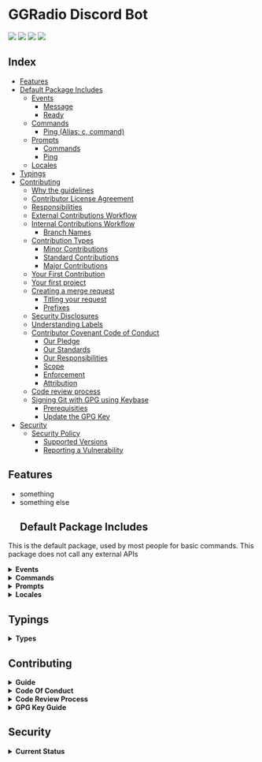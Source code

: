 # GGRadio Discord Bot

<img src="https://img.shields.io/badge/version-6.0.0-blue.svg" /> <a href="https://discord.com/oauth2/authorize?client_id=211515768548884480&scope=bot&permissions=3148865"><img src="https://img.shields.io/badge/Discord-Add%20Bot-7289DA.svg" /></a>
<a href="https://ggradio.net/"><img src="https://img.shields.io/badge/GG-Radio-f05b00.svg?labelColor=black" /></a>
<a href="https://discord.gg/d8TyVtv"><img src="https://img.shields.io/discord/191940906079748096.svg?label=GGRadio%20Official%20Chat&logo=discord&logoColor=white&labelColor=7289DA" /></a>

## Index

<!-- toc -->

- [Features](#features)
- [Default Package Includes](#default-package-includes)
  * [Events](#events)
    + [Message](#message)
    + [Ready](#ready)
  * [Commands](#commands)
    + [Ping (Alias: c, command)](#ping-alias-c-command)
  * [Prompts](#prompts)
    + [Commands](#commands-1)
    + [Ping](#ping)
  * [Locales](#locales)
- [Typings](#typings)
- [Contributing](#contributing)
  * [Why the guidelines](#why-the-guidelines)
  * [Contributor License Agreement](#contributor-license-agreement)
  * [Responsibilities](#responsibilities)
  * [External Contributions Workflow](#external-contributions-workflow)
  * [Internal Contributions Workflow](#internal-contributions-workflow)
    + [Branch Names](#branch-names)
  * [Contribution Types](#contribution-types)
    + [Minor Contributions](#minor-contributions)
    + [Standard Contributions](#standard-contributions)
    + [Major Contributions](#major-contributions)
  * [Your First Contribution](#your-first-contribution)
  * [Your first project](#your-first-project)
  * [Creating a merge request](#creating-a-merge-request)
    + [Titling your request](#titling-your-request)
    + [Prefixes](#prefixes)
  * [Security Disclosures](#security-disclosures)
  * [Understanding Labels](#understanding-labels)
  * [Contributor Covenant Code of Conduct](#contributor-covenant-code-of-conduct)
    + [Our Pledge](#our-pledge)
    + [Our Standards](#our-standards)
    + [Our Responsibilities](#our-responsibilities)
    + [Scope](#scope)
    + [Enforcement](#enforcement)
    + [Attribution](#attribution)
  * [Code review process](#code-review-process)
  * [Signing Git with GPG using Keybase](#signing-git-with-gpg-using-keybase)
    + [Prerequisities](#prerequisities)
    + [Update the GPG Key](#update-the-gpg-key)
- [Security](#security)
  * [Security Policy](#security-policy)
    + [Supported Versions](#supported-versions)
    + [Reporting a Vulnerability](#reporting-a-vulnerability)

<!-- tocstop -->

## Features

- something
- something else
  ## Default Package Includes

This is the default package, used by most people for basic commands. This package does not call any external APIs

<details>
    <summary><b>Events</b></summary>

### Events

#### Message

Whenever a message is recieved, run the command which is found

**trigger**: OnMessage

#### Ready

Whenever a shard declares it's self as `ready` execute these functions

**trigger**: OnReady


</details>

<details>
    <summary><b>Commands</b></summary>

### Commands

#### Ping (Alias: c, command)

Ping the bot to test it's response time

**version**: 1
**Permissions**: Public
**Usage**: `{prefix} ping`
**GuildOnly**: false


</details>

<details>
    <summary><b>Prompts</b></summary>

### Prompts

#### Commands

Prompts used for default commands responses

**prompts**:

- cooldown: used for when commands are on cooldown
- dms: used for when commands are sent to the bots dms but cant be used
- doesntExist: used when commands are not known
- args: used when a command is missing args

#### Ping

Prompts used for default commands responses

**prompts**:

- help: used for when command help is required
- response: used to send response from command


</details>

<details>
    <summary><b>Locales</b></summary>

### Locales

<details>
    <summary><b>en.json</b></summary>

```locales/en.json
{
  "manager": {
    "events": "[MANAGER] {{this}}"
  },
  "client": {
    "events": "[CLIENT] {{this}}"
  },
  "events": {
    "commandCompleted": "Command Completed",
    "botLoaded": {
      "readyAt": "Ready at {{time}}",
      "serving": "Shard is ready to serve in {{channels}} channels on {{servers}} servers, for a total of {{users}} users."
    },
    "commandUnknown": "Command Unknown {{this}}",
    "loadModule": "Attempting to load {{type}} '{{name}}' of {{group}} module ({{path}})",
    "loadPackage": "`{{group}} {{type}} folders are: {{files}}`"
  },
  "embeds": {
    "footer": {
      "1": "Are you multilingual? We're looking for translators | GGRadio.net",
      "2": "The #1 international eSports gaming radio | GGRadio.net",
      "3": "Dream in code? Why not work with us | GGRadio.net",
      "4": "Find us on TuneIn to listen on the go | GGRadio.net",
      "5": "Got a game server? Apply for partnership for exclusive features | GGRadio.net",
      "6": "We are trying to improve, let us know how using `gg! feedback` | GGRadio.net"
    }
  },
  "message": {
    "recieved": {
      "guild": "Message {{content}} from {{user}} in {{guild}} ({{guildid}})",
      "user": "Message {{content}} from {{user}} in PM"
    },
    "unknown": {
      "guild": "Command {{content}} was called by {{user}} in {{guild}} ({{guildid}}) but did not exist",
      "user": "Command {{content}} was called by {{user}}but did not exist"
    },
    "error": "Command {{command}} exited with error: {{error}}"
  },
  "ping": {
    "prompts": {
      "respond": {
        "title": "**Pong that Ping**",
        "description": "**Pong**: {{time}}ms \n**Discord API Latency**: {{api}}ms \n**GGRadio API Latency**: {{ggapi}}ms \n**Message Created**: {{created}} \n**Recieved**: {{recieved}} \n**Completed**: {{completed}} \n**Processing Time**: {{process}}ms \n**Shard ID**: {{shard}} \n**Total Shards**: {{shards}}"
      }
    }
  },
  "commands": {
    "prompts": {
      "cooldown": {
        "title": "**Hit the breaks**",
        "description": "Woah there, looks like {{command}} is on cooldown, you need to wait {{time}} second(s)"
      },
      "dms": {
        "title": "**Not my privates**",
        "description": "I can't do that command inside my direct messages. Please try again within a server."
      },
      "doesntExist": {
        "title": "**Command '{{command}}' doesn't exist**"
      },
      "args": {
        "title": "**Forgot Somethhing?!**",
        "description": "You have forgotten to provide enough arguments",
        "fields": {
          "usage": {
            "title": "**{{name}} Usage**",
            "content": "{{prefix}} {{command}} {{usage}}"
          }
        }
      },
      "commands": {
        "title": "**_Command list_**",
        "description": "You can use `gg! commands {command}` to view detailed information about each command. \n\n For non command related support please use `gg! help`"
      }
    }
  }
}
```

</details>

</details>

  <!-- INCLUDE FILE NOT FOUND: D:\Jonathan\Documents\Repositories\devspace\tmw.media\projects\Discord_stripped\stripped\docs\readme\components\support.md -->
  <!-- INCLUDE FILE NOT FOUND: D:\Jonathan\Documents\Repositories\devspace\tmw.media\projects\Discord_stripped\stripped\docs\readme\components\backlog.md -->
  <!-- INCLUDE FILE NOT FOUND: D:\Jonathan\Documents\Repositories\devspace\tmw.media\projects\Discord_stripped\stripped\docs\readme\components\runningLocally.md -->

## Typings

<details>
    <summary><b>Types</b></summary>

```types/bot.d.ts,types/database.d.ts,types/index.d.ts,types/log.d.ts,types/manager.d.ts,types/packages.d.ts,types/packages/commands/index.d.ts,types/packages/commands/initialize.d.ts,types/packages/commands/multi.d.ts,types/packages/commands/reload.d.ts,types/packages/commands/single.d.ts,types/packages/complier.d.ts,types/packages/events/index.d.ts,types/packages/events/initialize.d.ts,types/packages/events/reload.d.ts,types/packages/prompts/index.d.ts,types/packages/prompts/initialize.d.ts,types/packages/prompts/multi.d.ts,types/packages/prompts/reload.d.ts,types/packages/prompts/single.d.ts
/// <reference types="node" />
import { PrismaClient } from '@prisma/client';
import { LoggingLevels, loggingOptions } from '@videndum/utilities';
import Discord, { Collection, CommandInteraction as CI, Interaction as I, Message as M, MessageEmbed } from 'discord.js';
import { EventEmitter } from 'events';
import fetch from 'node-fetch';
import { Config } from '../config';
import { Database } from './database';
import { Command, Commands, Cooldowns, Packages, Prompts } from './packages';
export interface Message extends M {
    recievedTime?: Date;
    cmd?: Partial<Command>;
    prefix?: string;
}
export interface Interaction extends I {
    isCommand(): this is CommandInteraction;
}
export interface CommandInteraction extends CI {
    recievedTime?: Date;
    cmd?: Partial<Command>;
    author: CI['user'];
    prefix: string;
}
export declare type Embeds = Collection<string, () => Promise<MessageEmbed>>;
export interface Extensions {
    [x: string]: unknown;
}
export interface Modules {
    commands: Commands;
    cooldowns: Cooldowns;
    embeds: Embeds;
    prompts: Prompts;
    [x: string]: unknown;
}
export declare class Root extends EventEmitter {
    discord: typeof Discord;
    packages: Packages;
    config: Config;
    client: Discord.Client;
    databaseClass: Database;
    database: PrismaClient;
    modules: Modules;
    extensions: Extensions;
    fetch: typeof fetch;
    L: import("@videndum/utilities").Logger;
    log: (name: LoggingLevels, message: loggingOptions['message'], options?: loggingOptions['options']) => void;
    i18: import("@videndum/utilities").Localizer;
    constructor();
    loadEvents(): void;
    getPrefixes(guildID?: string): Promise<string[] | undefined>;
}
```
```types/bot.d.ts,types/database.d.ts,types/index.d.ts,types/log.d.ts,types/manager.d.ts,types/packages.d.ts,types/packages/commands/index.d.ts,types/packages/commands/initialize.d.ts,types/packages/commands/multi.d.ts,types/packages/commands/reload.d.ts,types/packages/commands/single.d.ts,types/packages/complier.d.ts,types/packages/events/index.d.ts,types/packages/events/initialize.d.ts,types/packages/events/reload.d.ts,types/packages/prompts/index.d.ts,types/packages/prompts/initialize.d.ts,types/packages/prompts/multi.d.ts,types/packages/prompts/reload.d.ts,types/packages/prompts/single.d.ts
import { PrismaClient } from '@prisma/client';
import { Root } from '.';
export declare type DatabaseConstructData = {
    root?: Root;
};
export declare class Database {
    root: Root;
    prisma: PrismaClient;
    constructor(construct: DatabaseConstructData);
    destroy(): Promise<any>;
    main(): Promise<void>;
}
```
```types/bot.d.ts,types/database.d.ts,types/index.d.ts,types/log.d.ts,types/manager.d.ts,types/packages.d.ts,types/packages/commands/index.d.ts,types/packages/commands/initialize.d.ts,types/packages/commands/multi.d.ts,types/packages/commands/reload.d.ts,types/packages/commands/single.d.ts,types/packages/complier.d.ts,types/packages/events/index.d.ts,types/packages/events/initialize.d.ts,types/packages/events/reload.d.ts,types/packages/prompts/index.d.ts,types/packages/prompts/initialize.d.ts,types/packages/prompts/multi.d.ts,types/packages/prompts/reload.d.ts,types/packages/prompts/single.d.ts
export * from './bot';
export * from './manager';
export * from './packages';
```
```types/bot.d.ts,types/database.d.ts,types/index.d.ts,types/log.d.ts,types/manager.d.ts,types/packages.d.ts,types/packages/commands/index.d.ts,types/packages/commands/initialize.d.ts,types/packages/commands/multi.d.ts,types/packages/commands/reload.d.ts,types/packages/commands/single.d.ts,types/packages/complier.d.ts,types/packages/events/index.d.ts,types/packages/events/initialize.d.ts,types/packages/events/reload.d.ts,types/packages/prompts/index.d.ts,types/packages/prompts/initialize.d.ts,types/packages/prompts/multi.d.ts,types/packages/prompts/reload.d.ts,types/packages/prompts/single.d.ts
import { Logger } from '@videndum/utilities';
export declare const L: Logger;
```
```types/bot.d.ts,types/database.d.ts,types/index.d.ts,types/log.d.ts,types/manager.d.ts,types/packages.d.ts,types/packages/commands/index.d.ts,types/packages/commands/initialize.d.ts,types/packages/commands/multi.d.ts,types/packages/commands/reload.d.ts,types/packages/commands/single.d.ts,types/packages/complier.d.ts,types/packages/events/index.d.ts,types/packages/events/initialize.d.ts,types/packages/events/reload.d.ts,types/packages/prompts/index.d.ts,types/packages/prompts/initialize.d.ts,types/packages/prompts/multi.d.ts,types/packages/prompts/reload.d.ts,types/packages/prompts/single.d.ts
export {};
```
```types/bot.d.ts,types/database.d.ts,types/index.d.ts,types/log.d.ts,types/manager.d.ts,types/packages.d.ts,types/packages/commands/index.d.ts,types/packages/commands/initialize.d.ts,types/packages/commands/multi.d.ts,types/packages/commands/reload.d.ts,types/packages/commands/single.d.ts,types/packages/complier.d.ts,types/packages/events/index.d.ts,types/packages/events/initialize.d.ts,types/packages/events/reload.d.ts,types/packages/prompts/index.d.ts,types/packages/prompts/initialize.d.ts,types/packages/prompts/multi.d.ts,types/packages/prompts/reload.d.ts,types/packages/prompts/single.d.ts
import { ApplicationCommandOption, Collection } from 'discord.js';
import * as ts from 'typescript';
import { CommandInteraction, Message, Root } from './bot';
export declare type ModuleTypes = 'prompts' | 'events' | 'commands';
export declare type Permissions = 'internal' | 'admin' | 'public';
export interface CommandGroup extends Partial<Command> {
    module?: string;
    container: true;
    subCommands?: Collection<String, Command>;
    levels: number;
    promptsgroup?: PromptGroup;
}
export interface Command {
    name: string;
    description: string;
    module?: string;
    version: number;
    alias: string[];
    permissions: Permissions;
    usage?: string;
    cooldown?: number;
    guildOnly: boolean;
    args: boolean;
    levels?: number;
    depth?: number;
    minArgs?: number;
    path?: string;
    helpInformation: string;
    prompts?: Prompt;
    options?: ApplicationCommandOption[];
    execute: (this: Root, message: Message | CommandInteraction, args?: string[]) => Promise<void>;
}
export declare type Commands = Collection<string, CommandGroup | Command>;
export declare type Cooldowns = Collection<string, cooldown>;
export declare type cooldown = Collection<string, number>;
export interface EventBase {
    path?: string;
    name?: string;
}
export interface EventFileMultiple extends EventBase {
    events: {
        [x: string]: (this: Root, ...args: any) => Promise<void | null>;
    };
}
export interface EventFileSingle extends EventBase {
    execute: (this: Root, ...args: any) => Promise<void | null>;
}
export declare type EventFile = EventFileMultiple | EventFileSingle;
export declare type Prompt = {
    [x: string]: (this: Root, message: Message | CommandInteraction, ...args: any) => Promise<void>;
} & {
    path?: string;
    name?: string;
};
export declare type Prompts = Collection<String, PromptGroup>;
export declare type PromptGroup = Collection<string, Prompt | PromptGroup>;
export declare const compilerOptions: ts.CompilerOptions;
export declare class Packages {
    root: Root;
    modulesDirectory: string;
    constructor(root: Root);
    load(): Promise<void>;
    loadModules(group: string, type: ModuleTypes): Promise<void>;
    prompts: {
        initialize: (group: string, file: string, filepath: string) => Promise<void>;
        single: (group: string, file: string, filePath: string) => Promise<Prompt | undefined>;
        multi: (args_0: {
            file: string;
            promptGroup: PromptGroup;
            group: string;
            filepath: string;
        }) => Promise<void>;
        reload: () => Promise<void>;
    };
    events: {
        initialize: (group: string, file: string, filePath: string) => Promise<void>;
        reload: () => Promise<void>;
    };
    commands: {
        initialize: (group: string, file: string, filepath: string) => Promise<void>;
        single: (file: string, group: string, filepath: string, promptGroup?: PromptGroup | undefined, depth?: number | undefined) => Promise<Command | undefined>;
        multi: (args_0: {
            file: string;
            commandGroup: CommandGroup;
            masterGroup?: CommandGroup[] | undefined;
            group: string;
            filepath: string;
        }) => Promise<void>;
        reload: (cmd: CommandGroup | Command) => Promise<void>;
    };
    logLoading(type: ModuleTypes, name: string, group: string, root: string): void;
    compile: (filepaths: string[], options: ts.CompilerOptions) => Promise<void>;
}
```
```types/bot.d.ts,types/database.d.ts,types/index.d.ts,types/log.d.ts,types/manager.d.ts,types/packages.d.ts,types/packages/commands/index.d.ts,types/packages/commands/initialize.d.ts,types/packages/commands/multi.d.ts,types/packages/commands/reload.d.ts,types/packages/commands/single.d.ts,types/packages/complier.d.ts,types/packages/events/index.d.ts,types/packages/events/initialize.d.ts,types/packages/events/reload.d.ts,types/packages/prompts/index.d.ts,types/packages/prompts/initialize.d.ts,types/packages/prompts/multi.d.ts,types/packages/prompts/reload.d.ts,types/packages/prompts/single.d.ts
export * from './initialize';
export * from './multi';
export * from './reload';
export * from './single';
```
```types/bot.d.ts,types/database.d.ts,types/index.d.ts,types/log.d.ts,types/manager.d.ts,types/packages.d.ts,types/packages/commands/index.d.ts,types/packages/commands/initialize.d.ts,types/packages/commands/multi.d.ts,types/packages/commands/reload.d.ts,types/packages/commands/single.d.ts,types/packages/complier.d.ts,types/packages/events/index.d.ts,types/packages/events/initialize.d.ts,types/packages/events/reload.d.ts,types/packages/prompts/index.d.ts,types/packages/prompts/initialize.d.ts,types/packages/prompts/multi.d.ts,types/packages/prompts/reload.d.ts,types/packages/prompts/single.d.ts
import { Packages } from '../..';
export declare function initialize(this: Packages, group: string, file: string, filepath: string): Promise<void>;
```
```types/bot.d.ts,types/database.d.ts,types/index.d.ts,types/log.d.ts,types/manager.d.ts,types/packages.d.ts,types/packages/commands/index.d.ts,types/packages/commands/initialize.d.ts,types/packages/commands/multi.d.ts,types/packages/commands/reload.d.ts,types/packages/commands/single.d.ts,types/packages/complier.d.ts,types/packages/events/index.d.ts,types/packages/events/initialize.d.ts,types/packages/events/reload.d.ts,types/packages/prompts/index.d.ts,types/packages/prompts/initialize.d.ts,types/packages/prompts/multi.d.ts,types/packages/prompts/reload.d.ts,types/packages/prompts/single.d.ts
import { CommandGroup, Packages } from '../..';
export declare function multi(this: Packages, { file, commandGroup, masterGroup, group, filepath }: {
    file: string;
    commandGroup: CommandGroup;
    masterGroup?: CommandGroup[];
    group: string;
    filepath: string;
}): Promise<void>;
```
```types/bot.d.ts,types/database.d.ts,types/index.d.ts,types/log.d.ts,types/manager.d.ts,types/packages.d.ts,types/packages/commands/index.d.ts,types/packages/commands/initialize.d.ts,types/packages/commands/multi.d.ts,types/packages/commands/reload.d.ts,types/packages/commands/single.d.ts,types/packages/complier.d.ts,types/packages/events/index.d.ts,types/packages/events/initialize.d.ts,types/packages/events/reload.d.ts,types/packages/prompts/index.d.ts,types/packages/prompts/initialize.d.ts,types/packages/prompts/multi.d.ts,types/packages/prompts/reload.d.ts,types/packages/prompts/single.d.ts
import { Command, CommandGroup, Packages } from '../..';
export declare function reload(this: Packages, cmd: CommandGroup | Command): Promise<void>;
```
```types/bot.d.ts,types/database.d.ts,types/index.d.ts,types/log.d.ts,types/manager.d.ts,types/packages.d.ts,types/packages/commands/index.d.ts,types/packages/commands/initialize.d.ts,types/packages/commands/multi.d.ts,types/packages/commands/reload.d.ts,types/packages/commands/single.d.ts,types/packages/complier.d.ts,types/packages/events/index.d.ts,types/packages/events/initialize.d.ts,types/packages/events/reload.d.ts,types/packages/prompts/index.d.ts,types/packages/prompts/initialize.d.ts,types/packages/prompts/multi.d.ts,types/packages/prompts/reload.d.ts,types/packages/prompts/single.d.ts
import { Command, Packages, PromptGroup } from '../..';
export declare function single(this: Packages, file: string, group: string, filepath: string, promptGroup?: PromptGroup, depth?: number): Promise<Command | undefined>;
```
```types/bot.d.ts,types/database.d.ts,types/index.d.ts,types/log.d.ts,types/manager.d.ts,types/packages.d.ts,types/packages/commands/index.d.ts,types/packages/commands/initialize.d.ts,types/packages/commands/multi.d.ts,types/packages/commands/reload.d.ts,types/packages/commands/single.d.ts,types/packages/complier.d.ts,types/packages/events/index.d.ts,types/packages/events/initialize.d.ts,types/packages/events/reload.d.ts,types/packages/prompts/index.d.ts,types/packages/prompts/initialize.d.ts,types/packages/prompts/multi.d.ts,types/packages/prompts/reload.d.ts,types/packages/prompts/single.d.ts
import ts from 'typescript';
import { Packages } from '..';
export declare function compile(this: Packages, filepaths: string[], options: ts.CompilerOptions): Promise<void>;
```
```types/bot.d.ts,types/database.d.ts,types/index.d.ts,types/log.d.ts,types/manager.d.ts,types/packages.d.ts,types/packages/commands/index.d.ts,types/packages/commands/initialize.d.ts,types/packages/commands/multi.d.ts,types/packages/commands/reload.d.ts,types/packages/commands/single.d.ts,types/packages/complier.d.ts,types/packages/events/index.d.ts,types/packages/events/initialize.d.ts,types/packages/events/reload.d.ts,types/packages/prompts/index.d.ts,types/packages/prompts/initialize.d.ts,types/packages/prompts/multi.d.ts,types/packages/prompts/reload.d.ts,types/packages/prompts/single.d.ts
export * from './initialize';
export * from './reload';
```
```types/bot.d.ts,types/database.d.ts,types/index.d.ts,types/log.d.ts,types/manager.d.ts,types/packages.d.ts,types/packages/commands/index.d.ts,types/packages/commands/initialize.d.ts,types/packages/commands/multi.d.ts,types/packages/commands/reload.d.ts,types/packages/commands/single.d.ts,types/packages/complier.d.ts,types/packages/events/index.d.ts,types/packages/events/initialize.d.ts,types/packages/events/reload.d.ts,types/packages/prompts/index.d.ts,types/packages/prompts/initialize.d.ts,types/packages/prompts/multi.d.ts,types/packages/prompts/reload.d.ts,types/packages/prompts/single.d.ts
import { Packages } from '../..';
export declare function initialize(this: Packages, group: string, file: string, filePath: string): Promise<void>;
```
```types/bot.d.ts,types/database.d.ts,types/index.d.ts,types/log.d.ts,types/manager.d.ts,types/packages.d.ts,types/packages/commands/index.d.ts,types/packages/commands/initialize.d.ts,types/packages/commands/multi.d.ts,types/packages/commands/reload.d.ts,types/packages/commands/single.d.ts,types/packages/complier.d.ts,types/packages/events/index.d.ts,types/packages/events/initialize.d.ts,types/packages/events/reload.d.ts,types/packages/prompts/index.d.ts,types/packages/prompts/initialize.d.ts,types/packages/prompts/multi.d.ts,types/packages/prompts/reload.d.ts,types/packages/prompts/single.d.ts
import { Packages } from '../../packages';
export declare function reload(this: Packages): Promise<void>;
```
```types/bot.d.ts,types/database.d.ts,types/index.d.ts,types/log.d.ts,types/manager.d.ts,types/packages.d.ts,types/packages/commands/index.d.ts,types/packages/commands/initialize.d.ts,types/packages/commands/multi.d.ts,types/packages/commands/reload.d.ts,types/packages/commands/single.d.ts,types/packages/complier.d.ts,types/packages/events/index.d.ts,types/packages/events/initialize.d.ts,types/packages/events/reload.d.ts,types/packages/prompts/index.d.ts,types/packages/prompts/initialize.d.ts,types/packages/prompts/multi.d.ts,types/packages/prompts/reload.d.ts,types/packages/prompts/single.d.ts
export * from './initialize';
export * from './multi';
export * from './reload';
export * from './single';
```
```types/bot.d.ts,types/database.d.ts,types/index.d.ts,types/log.d.ts,types/manager.d.ts,types/packages.d.ts,types/packages/commands/index.d.ts,types/packages/commands/initialize.d.ts,types/packages/commands/multi.d.ts,types/packages/commands/reload.d.ts,types/packages/commands/single.d.ts,types/packages/complier.d.ts,types/packages/events/index.d.ts,types/packages/events/initialize.d.ts,types/packages/events/reload.d.ts,types/packages/prompts/index.d.ts,types/packages/prompts/initialize.d.ts,types/packages/prompts/multi.d.ts,types/packages/prompts/reload.d.ts,types/packages/prompts/single.d.ts
import { Packages } from '../..';
export declare function initialize(this: Packages, group: string, file: string, filepath: string): Promise<void>;
```
```types/bot.d.ts,types/database.d.ts,types/index.d.ts,types/log.d.ts,types/manager.d.ts,types/packages.d.ts,types/packages/commands/index.d.ts,types/packages/commands/initialize.d.ts,types/packages/commands/multi.d.ts,types/packages/commands/reload.d.ts,types/packages/commands/single.d.ts,types/packages/complier.d.ts,types/packages/events/index.d.ts,types/packages/events/initialize.d.ts,types/packages/events/reload.d.ts,types/packages/prompts/index.d.ts,types/packages/prompts/initialize.d.ts,types/packages/prompts/multi.d.ts,types/packages/prompts/reload.d.ts,types/packages/prompts/single.d.ts
import { Packages, PromptGroup } from '../..';
export declare function multi(this: Packages, { file, promptGroup, group, filepath }: {
    file: string;
    promptGroup: PromptGroup;
    group: string;
    filepath: string;
}): Promise<void>;
```
```types/bot.d.ts,types/database.d.ts,types/index.d.ts,types/log.d.ts,types/manager.d.ts,types/packages.d.ts,types/packages/commands/index.d.ts,types/packages/commands/initialize.d.ts,types/packages/commands/multi.d.ts,types/packages/commands/reload.d.ts,types/packages/commands/single.d.ts,types/packages/complier.d.ts,types/packages/events/index.d.ts,types/packages/events/initialize.d.ts,types/packages/events/reload.d.ts,types/packages/prompts/index.d.ts,types/packages/prompts/initialize.d.ts,types/packages/prompts/multi.d.ts,types/packages/prompts/reload.d.ts,types/packages/prompts/single.d.ts
import { Packages } from '../../packages';
export declare function reload(this: Packages): Promise<void>;
```
```types/bot.d.ts,types/database.d.ts,types/index.d.ts,types/log.d.ts,types/manager.d.ts,types/packages.d.ts,types/packages/commands/index.d.ts,types/packages/commands/initialize.d.ts,types/packages/commands/multi.d.ts,types/packages/commands/reload.d.ts,types/packages/commands/single.d.ts,types/packages/complier.d.ts,types/packages/events/index.d.ts,types/packages/events/initialize.d.ts,types/packages/events/reload.d.ts,types/packages/prompts/index.d.ts,types/packages/prompts/initialize.d.ts,types/packages/prompts/multi.d.ts,types/packages/prompts/reload.d.ts,types/packages/prompts/single.d.ts
import { Packages, Prompt } from '../..';
export declare function single(this: Packages, group: string, file: string, filePath: string): Promise<Prompt | undefined>;
```

</details>

## Contributing

<details>
    <summary><b>Guide</b></summary>

First off, thank you for considering contributing to this project.

This project uses the [Univeersal GitActions Workflows](https://github.com/TGTGamer/Universal-GitAction-Workflows) to automate our workflow, alongside provide templates for issues and pull requests. If you want to learn more about exactly what is included within the workflows, please checkout the documentation there.

- [Why the guidelines](#why-the-guidelines)
- [Contributor License Agreement](#contributor-license-agreement)
- [Responsibilities](#responsibilities)
- [External Contributions Workflow](#external-contributions-workflow)
- [Internal Contributions Workflow](#internal-contributions-workflow)
  - [Branch Names](#branch-names)
- [Contribution Types](#contribution-types)
  - [Minor Contributions](#minor-contributions)
  - [Standard Contributions](#standard-contributions)
  - [Major Contributions](#major-contributions)
- [Your First Contribution](#your-first-contribution)
- [Your first project](#your-first-project)
- [Creating a merge request](#creating-a-merge-request)
  - [Titling your request](#titling-your-request)
  - [Prefixes](#prefixes)
- [Security Disclosures](#security-disclosures)
- [Understanding Labels](#understanding-labels)

### Why the guidelines

Following these guidelines helps to communicate that you respect the time of the developers managing and creating this project. In return, they should reciprocate that respect in addressing your issue, assessing changes, and helping you finalize your pull requests. We created these guidelines to ensure that everyone has the same information when working on the project.

- Please don't use the issue tracker for support questions.
- Please check whether the FAQ can help with your issue.
- Please check the closed tickets & pull requests before opening an new one.

### Contributor License Agreement

We have a Contributor License Agreement which can be found at [`{root}/docs/getting-started/contributing/agreement.md`](./AGREEMENT.md). It is required for [Standard Contributions](contribution-types.md#std) and [Major Contributions](contribution-types.md#major).

### Responsibilities

- Ensure cross-platform compatibility for every change that's accepted.
- Ensure that code meets all [requirements](contribution-types.md)
- Create issues for any major changes and enhancements that you wish to make. Discuss things transparently and get community feedback.
- Ensure each contribution is created on its own branch to ensure we can follow [Semantic Versioning](http://semver.org/)
- Be welcoming to newcomers and encourage diverse new contributors from all backgrounds

### External Contributions Workflow

For all contributions you are required to do the following

1. Create your own fork of the latest development code
2. Do the changes in your fork
3. If you like the change and think the project could use it:
   - Be sure you have followed the code style for the project.
   - Be sure to have commented the code so others can follow.
   - Be sure to have checked your using the latest API changes within your code.
   - Be sure to have named your pull request according to our documentation.
   - Be sure to have included your information within the Pull Request.
4. Send a Pull Request.
5. Await confirmation & Make any changes that Maintainers request.
6. Get added to the list of contributors.

### Internal Contributions Workflow

For all contributions you are required to do the following

1. Create an issue for the feature / issue / improvement
2. Create your own branch of the latest development code (Normally automatically done by our bot)
3. Do the changes in your branch
4. If you like the change and think the project could use it:
   - Be sure you have followed the code style for the project.
   - Be sure to have commented the code so others can follow.
   - Be sure to have checked your using the latest API changes within your code.
   - Be sure to have named your pull request according to our documentation.
   - Be sure to have included your information within the Pull Request.
5. Send a Pull Request.
6. Await confirmation & Make any changes that Maintainers request.

#### Branch Names

A branch will normally be created by the automatic system for each issue, if not please follow the branch name configuration defined as follows:

- Chore: chore/
- Enhancement: enhance/
- Feature: feat/
- Documentation: docs/
- Bug: fix/
- Optimisation: opt/
- Decrecated: dep/
- Refactor: ref/
- Style: style/

### Contribution Types

#### Minor Contributions

Small contributions such as fixing spelling errors, where the content is small enough to not be considered intellectual property, can be submitted by a contributor as a minor patch, without a CLA.

As a rule of thumb, changes are obvious fixes if they do not introduce any new functionality or creative thinking. As long as the change does not affect functionality, some likely examples include the following:

- Spelling / grammar fixes
- Typo correction, white space and formatting changes
- Comment clean up
- Bug fixes that change default return values or error codes stored in constants
- Adding logging messages or debugging output
- Changes to �metadata� files like Gemfile, .gitignore, build scripts, etc.
- Moving source files from one directory or package to another

#### Standard Contributions

Standard contributions are contributions which are too large to be considered a minor contribution however, only address one feature or function. This can include, but is not limited to, tutorials, wiki pages, new features (e.g. small integrations) and feature enhancements. Our automation systems will automatically do all the hard work of labeling, assigning and reviewing your contribution.

You our required to sign the CLA and agree to it's terms. This will be automatically handled by our automation when you create a pull request, and once signed you will be able to submit without resigning.

#### Major Contributions

Major contributions are contributions which add, modify or remove multiple features or modules. We can not emphasise enough how much the community helps us every time they submit one of these.

You our required to sign the CLA and agree to it's terms. This will be automatically handled by our automation when you create a pull request, and once signed you will be able to submit without resigning.

### Your First Contribution

Unsure where to begin contributing? You can start by looking through these beginner and help-wanted issues:

- First Timers - issues specific for first time github users, designed and created to guide you through contributing.
- Beginner issues - issues which should only require a few lines of code, and a test or two.
- Help wanted - issues which should be a bit more involved than beginner issues.

### Your first project

Working on your first Pull Request? You can learn how from this _free_ series, [How to Contribute to an Open Source Project on GitHub](https://egghead.io/series/how-to-contribute-to-an-open-source-project-on-github)

At this point, you're ready to make your changes! Feel free to ask for help; everyone is a beginner at first!

If a maintainer asks you to "rebase" your PR, they're saying that a lot of code has changed, and that you need to update your branch so it's easier to merge. Note that we do provide an automatic command for this which can be attempted through commenting `/rebase`.

### Creating a merge request

When you believe you have completed your contribution, you will need to make an pull request. This should be simple for most users, and we have provided some templates for you to get started, however if you choose to create your pull request from scratch, please ensure the following steps are followed.

#### Titling your request

We use [conventional commits](https://www.conventionalcommits.org/en/v1.0.0/) format when creating pull requests, this is so we can squash all pull requests when merging and automatically create our changelog and releases. To ensure that this convention is completed, our automation will fail if the title does not follow this standard.

#### Prefixes

If you are still working on your pull request, please ensure that you prefix it with `WIP:` to ensure that the pull isn't accidently merged before it's ready.

### Security Disclosures

In order to determine whether you are dealing with a security issue, ask yourself these two questions:

- Can I access something that's not mine, or something I shouldn't have access to?
- Can I disable something for other people?

If the answer to either of those two questions are "yes", then you're probably dealing with a security issue. Note that even if you answer "no" to both questions, you may still be dealing with a security issue, so if you're unsure, just email us.

### Understanding Labels

- **Statuses**

  - `Abandoned` - This issue / pull request has been abandon
  - `Available` - This issue is available for either Developers or Community contributors to develop
  - `Blocked` - Another issue is blocking the development of this issue
  - `Completed` - Development has finished and been merged for this issue
  - `In Progress` - Development is underway for this issue
  - `On Hold` - The developers have decided to hold the development of this request
  - `Pending` - The developers have approved development of this request.
  - `Review Needed` - This pull request is waiting on review
  - `Revision Needed` - This pull request has been reviewed and requires revision
  - `Do not develop` - This wont be worked on by DevOPS or Community contributor
  - `Stale` - This issue has been automatically marked as stale because it has not had recent activite

- **Types**

  - `Chore` - Changes to the build process or auxiliary tools and libraries such as documentation generation
  - `Bug` - A possible bug
  - `Maintenance` - Changes to maintain the project
  - `Discussion` - A conversation about something
  - `Documentation` - Changes to the documentation
  - `Feature` - A new feature
  - `Enhancement` - Improving a feature
  - `Question` - Question about this project
  - `Fix` - A bug fix
  - `Optimisation` - A code change that improves performance
  - `Refactor` - A code change that neither fixes a bug nor adds a feature
  - `Revert` - Removes & Discards a previous change as error
  - `Decrecated` - Removes previous functionality which is no longer needed
  - `Removal` - Removes previous functionality which is no longer needed
  - `Style` - Changes that do not affect the meaning of the code (white-space formatting missing semi-colons etc)

- **DevOps**

  - `Accepted` - DevOPS are planning
  - `Completed` - DevOPS have complete
  - `Deploying` - DevOPS are deploying to latest
  - `Developing` - DevOPS are Developing
  - `Rejected` - DevOPS wont continue
  - `Reviewing` - DevOPS awaiting review
  - `Staging` - DevOPS deployed to Staging
  - `Testing` - DevOPS deployed to Testing

- **ComOps**

  - `Accepted` - A community contributor is planning to work on this issue
  - `Completed` - The contributor has completed this issue and handed over to the developers to stage & deploy
  - `Developing` - The contributor is developing this issue
  - `Awaiting Review` - The contributor is awaiting review
  - `Testing` - The contributor is awaiting testing results

- **Bugs**

  - `Low` - This bug isn't a high priority for the next release
  - `Medium` - This bug affects more than 10% of users and should be patched before the next major release
  - `High` - This bug affects more than 25% of users and should be patched before the next minor release
  - `Critical` - This bug affects more than 50% of users and should be patched before any new features are added
  - `Confirmed` - This bug has been confirmed
  - `New` - This bug is new
  - `Fixed` - This bug has been fixed

- **Content types**

  - `Dependences` - Changes that affect the dependences
  - `Workflow & CI` - Changes that affect the workflow & CI
  - `UI / UX` - Changes that affect the UI / UX
  - `Backend` - Changes that affect the backend
  - `Frontend` - Changes that affect the fronted

- **Miscellaneous**
  - `security fix` - A Security Fix
  - `security vulnerability` - A Security vulnerability
  - `Duplicate` - A Duplicate of another issue/pull
  - `Help wanted` - Help is needed to continue
  - `Needs rebase` - This request needs to be rebased
  - `Work in progress` - This pull request is a wip
  - `Sponsor Request ❤️` - This request has come from a sponsor
  - `More information needed` - Requires more information before it can continue
  - `First Timers` - A Good issue for first time github users
  - `skip-changelog` - Skip the changelog
  - `automerge` - Automatically Merge this request
  - `good first issue` - What it says on the tin. This helps new people find stuff to work on, because [GitHub actively promotes it](https://help.github.com/articles/helping-new-contributors-find-your-project-with-labels/) and [initializes new repositories with that label](https://help.github.com/articles/about-labels/#using-default-labels).


</details>

<details>
    <summary><b>Code Of Conduct</b></summary>

### Contributor Covenant Code of Conduct

#### Our Pledge

In the interest of fostering an open and welcoming environment, we as
contributors and maintainers pledge to making participation in our project and
our community a harassment-free experience for everyone, regardless of age, body
size, disability, ethnicity, sex characteristics, gender identity and expression,
level of experience, education, socio-economic status, nationality, personal
appearance, race, religion, or sexual identity and orientation.

#### Our Standards

Examples of behaviour that contributes to creating a positive environment
include:

- Using welcoming and inclusive language
- Being respectful of differing viewpoints and experiences
- Gracefully accepting constructive criticism
- Focusing on what is best for the community
- Showing empathy towards other community members

Examples of unacceptable behaviour by participants include:

- The use of sexualized language or imagery and unwelcome sexual attention or
  advances
- Trolling, insulting/derogatory comments, and personal or political attacks
- Public or private harassment
- Publishing others' private information, such as a physical or electronic
  address, without explicit permission
- Other conduct which could reasonably be considered inappropriate in a
  professional setting

#### Our Responsibilities

Project maintainers are responsible for clarifying the standards of acceptable
behaviour and are expected to take appropriate and fair corrective action in
response to any instances of unacceptable behaviour.

Project maintainers have the right and responsibility to remove, edit, or
reject comments, commits, code, wiki edits, issues, and other contributions
that are not aligned to this Code of Conduct, or to ban temporarily or
permanently any contributor for other behaviours that they deem inappropriate,
threatening, offensive, or harmful.

#### Scope

This Code of Conduct applies both within project spaces and in public spaces
when an individual is representing the project or its community. Examples of
representing a project or community include using an official project e-mail
address, posting via an official social media account, or acting as an appointed
representative at an online or offline event. Representation of a project may be
further defined and clarified by project maintainers.

#### Enforcement

Instances of abusive, harassing, or otherwise unacceptable behaviour may be
reported by contacting the project team at hello@smartcloud.gg. All
complaints will be reviewed and investigated and will result in a response that
is deemed necessary and appropriate to the circumstances. The project team is
obligated to maintain confidentiality with regard to the reporter of an incident.
Further details of specific enforcement policies may be posted separately.

Project maintainers who do not follow or enforce the Code of Conduct in good
faith may face temporary or permanent repercussions as determined by other
members of the project's leadership.

#### Attribution

This Code of Conduct is adapted from the [Contributor Covenant][homepage], version 1.4,
available at https://www.contributor-covenant.org/version/1/4/code-of-conduct.html

[homepage]: https://www.contributor-covenant.org

For answers to common questions about this code of conduct, see
https://www.contributor-covenant.org/faq


</details>

<details>
    <summary><b>Code Review Process</b></summary>

### Code review process


</details>

<details>
    <summary><b>GPG Key Guide</b></summary>

### Signing Git with GPG using Keybase

This tutorial was originally writen by [Stephen Rees-Carter](https://stephenreescarter.net/signing-git-commits-with-a-keybase-gpg-key/)

We suggest using this method of GPG key setup to reduce the amount of keys you need to maintain when working on your devices, however it's not perfect for everyone. This tutorial assumes that you are working from a private machine.

#### Prerequisities

- [Keybase](https://keybase.io/inv/8353caa6be) installed
- GPG Key configured within Keybase
- GPG installed on your device ([Windows](https://www.gpg4win.org/) | [Linux](https://gnupg.org/download/) | [macOS](https://gpgtools.org/))

#### Update the GPG Key

1. First, export your public and private keys from Keybase using the `keybase pgp` command:

   ```shell
   keybase pgp export --outfile keybase-public.key
   keybase pgp export --secret --outfile keybase-private.key
   ```

   During the export process, Keybase will ask for your account password and prompt to set a new password for the private key file.

2. Next, you need to import the keys into GPG using the `gpg` command:

   ```shell
   gpg --allow-secret-key-import --import keybase-private.key
   gpg --import keybase-public.key
   ```

   The import process will ask for the password you just assigned to your private key, for obvious reasons.

3. Now that you’ve imported the key into GPG, you need to modify the key to include your email address. This is done by invoking the `gpg --edit-key` command, with a unique identifier for your key. I found using the `<username>@keybase.io` address worked nicely.

   ```shell
   gpg --edit-key <username>@keybase.io
   ```

   This command will get you into the `gpg>` prompt, and from there you need to run the `adduid` command. It will prompt for your `Real name` and `Email address` (feel free to leave `Comment` empty). Once you’ve provided your name and email, confirm using the `O` and then `save` to close the `gpg>` prompt.

4. Using `gpg --edit-key <key>` and selecting the `trust` option. I suggest using trust level `5 = I trust ultimately`, since it is your own key. After applying the change, use `save` to close the prompt.

5. Once that’s done, you can push your updated key back into Keybase.

   ```shell
   keybase pgp update
   ```

6. Add key to [Github](https://github.com) ([follow this tutorial](https://docs.github.com/en/free-pro-team@latest/github/authenticating-to-github/adding-a-new-gpg-key-to-your-github-account))

7. Setup git signing on commits
   Use the `git config user.signingkey` option to specify the Key ID for git to use. You can get this from the GitHub GPG keys page if you’re unsure what it is. You can also require Git to sign all commits with the `commit.gpgsign` option.

   ```shell
   git config --global user.signingkey <Key ID>
   git config --global commit.gpgsign true
   ```


</details>

## Security

<details>
    <summary><b>Current Status</b></summary>

### Security Policy

#### Supported Versions

Use this section to tell people about which versions of your project are
currently being supported with security updates.

| Version | Supported          |
| ------- | ------------------ |
| < 1.0   | :white_check_mark: |

#### Reporting a Vulnerability

Use this section to tell people how to report a vulnerability.

Tell them where to go, how often they can expect to get an update on a
reported vulnerability, what to expect if the vulnerability is accepted or
declined, etc.


</details>
